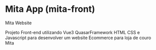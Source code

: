 # Mita App (mita-front)

Mita Website

<p>Projeto Front-end utilizando Vue3 QuasarFramework HTML CSS e Javascript para desenvolver um website Ecommerce para loja de couro Mita</p>
